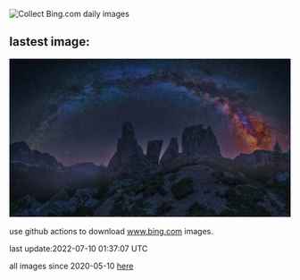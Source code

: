 ![Collect Bing.com daily images](https://github.com/counter2015/bing-daily-images/workflows/Collect%20Bing.com%20daily%20images/badge.svg)
## lastest image:
![](images/DolomitesMW.jpg)

use github actions to download www.bing.com images.

last update:2022-07-10 01:37:07 UTC

all images since 2020-05-10 [here](https://github.com/counter2015/bing-daily-images/tree/master/images) 

